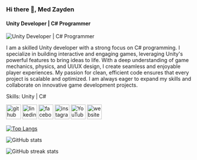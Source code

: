 ### Hi there 👋, Med Zayden
#### Unity Developer | C# Programmer
![Unity Developer | C# Programmer](https://i.ibb.co/4VTnpPJ/Untitled-2-01.jpg)

I am a skilled Unity developer with a strong focus on C# programming. I specialize in building interactive and engaging games, leveraging Unity's powerful features to bring ideas to life.
With a deep understanding of game mechanics, physics, and UI/UX design, I create seamless and enjoyable player experiences.
My passion for clean, efficient code ensures that every project is scalable and optimized.
I am always eager to expand my skills and collaborate on innovative game development projects.

Skills: Unity | C# 



[<img src='https://cdn.jsdelivr.net/npm/simple-icons@3.0.1/icons/github.svg' alt='github' height='40'>](https://github.com/medzayden)  [<img src='https://cdn.jsdelivr.net/npm/simple-icons@3.0.1/icons/linkedin.svg' alt='linkedin' height='40'>](https://www.linkedin.com/in/https://www.linkedin.com/in/med-zayden-a83157220//)  [<img src='https://cdn.jsdelivr.net/npm/simple-icons@3.0.1/icons/facebook.svg' alt='facebook' height='40'>](https://www.facebook.com/https://www.facebook.com/zayd0un)  [<img src='https://cdn.jsdelivr.net/npm/simple-icons@3.0.1/icons/instagram.svg' alt='instagram' height='40'>](https://www.instagram.com/https://www.instagram.com/medzayden//)  [<img src='https://cdn.jsdelivr.net/npm/simple-icons@3.0.1/icons/youtube.svg' alt='YouTube' height='40'>](https://www.youtube.com/channel/https://www.youtube.com/@medzayden)  [<img src='https://cdn.jsdelivr.net/npm/simple-icons@3.0.1/icons/icloud.svg' alt='website' height='40'>](https://sites.google.com/view/medzayden/home?authuser=0)  

[![Top Langs](https://github-readme-stats.vercel.app/api/top-langs/?username=medzayden)](https://github.com/anuraghazra/github-readme-stats)

![GitHub stats](https://github-readme-stats.vercel.app/api?username=medzayden&show_icons=true)  

![GitHub streak stats](https://streak-stats.demolab.com/?user=medzayden)  

